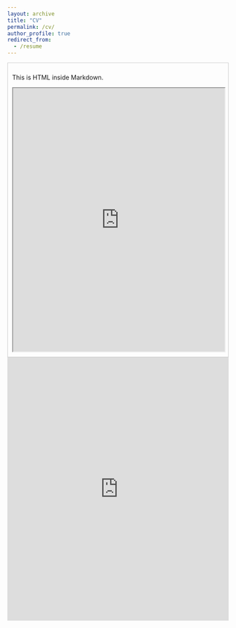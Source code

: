 ```yaml
---
layout: archive
title: "CV"
permalink: /cv/
author_profile: true
redirect_from:
  - /resume
---
```

<div style="border: 1px solid #ccc; padding: 10px;">
  <p>This is HTML inside Markdown.</p>
  <iframe src="https://mozilla.github.io/pdf.js/web/viewer.html?file=https://raw.githubusercontent.com/annakuchko/annakuchko.github.io/master/files/CV%20Anna%20Kuchko.htm" width="100%" height="600px"></iframe>
</div>

<iframe
  src="https://mozilla.github.io/pdf.js/web/viewer.html?file=https://raw.githubusercontent.com/annakuchko/annakuchko.github.io/master/files/CV%20Anna%20Kuchko%201p.pdf"
  width="100%"
  height="600px"
  style="border: none;">
</iframe>
